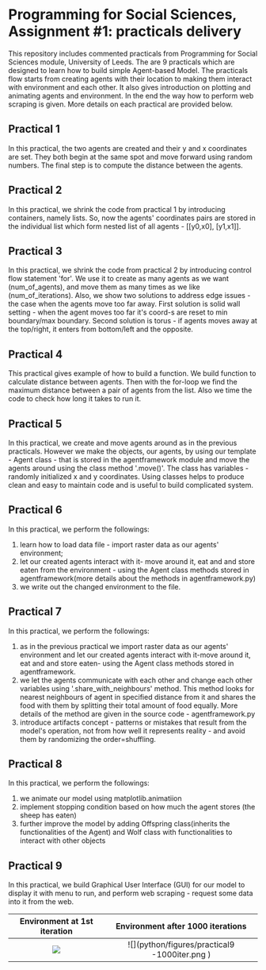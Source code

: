 # Programming for Social Sciences, Assignment #1: practicals delivery
This repository includes commented practicals from Programming for Social Sciences module, University of Leeds. The are 9 practicals which are designed to learn how to build simple Agent-based Model. The practicals flow starts from creating agents with their location to making them interact with environment and each other. It also gives introduction on plotting and animating agents and environment. In the end the way how to perform web scraping is given. More details on each practical are provided below.

## Practical 1
In this practical, the two agents are created and their y and x coordinates are set. They both begin at the same spot and move forward using random numbers. The final step is to compute the distance  between the agents.

## Practical 2
In this practical, we shrink the code from practical 1 by introducing containers, namely lists. So, now the agents' coordinates pairs are stored in the individual list which form nested list of all agents - [[y0,x0], [y1,x1]].

## Practical 3
In this practical, we shrink the code from practical 2 by introducing control flow statement 'for'. We use it to create as many agents as we want (num_of_agents), and move them as many times as we like (num_of_iterations).  Also, we show two solutions to address edge issues - the case when the agents move too far away. First solution is solid wall setting - when the agent moves too far it's coord-s are reset to min boundary/max boundary. Second solution is torus - if agents moves away at the top/right,  it enters from bottom/left and the opposite.

## Practical 4
This practical gives example of how to build a function. We build function to calculate distance between agents. Then with the for-loop we find the maximum distance between a pair of agents from the list. Also we time the code to check how long it takes to run it.

## Practical 5
In this practical, we create and move agents around as in the previous practicals. However we make the objects, our agents, by using our template - Agent class - that is stored in the agentframework module and move the agents around using the class method '.move()'. The class has variables - randomly initialized x and y coordinates. Using classes helps to produce clean and easy to maintain code and is useful to build complicated system.

## Practical 6
In this practical, we perform the followings:
1) learn how to load data file - import raster data as our agents' environment;
2) let our created agents interact with it- move around it, eat and and store eaten from the environment - using the Agent class methods stored in agentframework(more details about the methods in agentframework.py)
3) we write out the changed environment to the file. 

## Practical 7
In this practical,  we perform the followings:
1) as in the previous practical we import raster data as our agents' environment and let our created agents interact with it-move around it, eat and and store eaten- using the Agent class methods stored in agentframework.
2) we let the agents communicate with each other and change each other variables using '.share_with_neighbours' method. This method looks for nearest neighbours of agent in specified distance from it and shares the food with them by splitting their total amount of food equally. More details of the method are given in the source code - agentframework.py
3) introduce artifacts concept - patterns or mistakes that result from the model's operation, not from how well it represents reality -  and avoid them by randomizing the order=shuffling.

## Practical 8
In this practical, we perform the followings:
1) we animate our model using matplotlib.animatiion
2) implement stopping condition based on how much the agent stores (the sheep has eaten)
2) further improve the model by adding Offspring class(inherits the functionalities of the Agent) and Wolf class with functionalities to interact with other objects

## Practical 9
In this practical, we build Graphical User Interface (GUI) for our model to display it with menu to run, and perform web scraping - request some data into it from the web.

Environment at 1st iteration|  Environment after 1000 iterations
:--------------------------:|:--------------------------:
![](python/figures/practical9_1iter.png )  |  ![](python/figures/practical9 -1000iter.png )